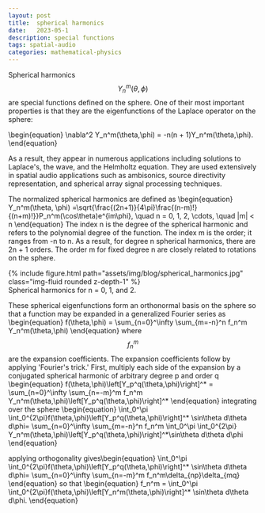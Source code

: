 ```yaml
---
layout: post
title:  spherical harmonics
date:   2023-05-1 
description: special functions
tags: spatial-audio
categories: mathematical-physics
---
```


Spherical harmonics $$Y_n^m(\theta,\phi)$$ are special functions defined on the sphere. One of their most important properties is that they are the eigenfunctions of the Laplace operator on the sphere: 

\begin{equation}
\nabla^2 Y_n^m(\theta,\phi) = -n(n + 1)Y_n^m(\theta,\phi).
\end{equation}

As a result, they appear in numerous applications including solutions to Laplace's, the wave, and the Helmholtz equation. They are used extensively in spatial audio applications such as ambisonics, source directivity representation, and spherical array signal processing techniques. 


The normalized spherical harmonics are defined as
\begin{equation}
Y_n^m(\theta, \phi) =\sqrt{\frac{(2n+1)}{4\pi}\frac{(n-m)!}{(n+m)!}}P_n^m(\cos\theta)e^{im\phi}, \quad n = 0, 1, 2, \cdots, \quad |m| < n
\end{equation}
The index n is the degree of the spherical harmonic and refers to the polynomial degree of the function. The index m is the order; it ranges from -n to n. As a result, for degree n spherical harmonics, there are 2n + 1 orders. The order m for fixed degree n are closely related to rotations on the sphere. 


<div class="row mt-3">
    <div class="col-sm mt-3 mt-md-0">
        {% include figure.html path="assets/img/blog/spherical_harmonics.jpg" class="img-fluid rounded z-depth-1" %}
    </div>
</div>
<div class="caption">
    Spherical harmonics for n = 0, 1, and 2.
</div>

These spherical eigenfunctions form an orthonormal basis on the sphere so that a function may be expanded in a generalized Fourier series as
\begin{equation}
f(\theta,\phi) = \sum_{n=0}^\infty \sum_{m=-n}^n f_n^m Y_n^m(\theta,\phi)
\end{equation}
where $$f_n^m$$ are the expansion coefficients. The expansion coefficients follow by applying 'Fourier's trick.' First, multiply each side of the expansion by a conjugated spherical harmonic of arbitrary degree p and order q
\begin{equation}
f(\theta,\phi)\left[Y_p^q(\theta,\phi)\right]^* = \sum_{n=0}^\infty \sum_{n=-m}^m f_n^m Y_n^m(\theta,\phi)\left[Y_p^q(\theta,\phi)\right]^*
\end{equation}
integrating over the sphere
\begin{equation}
\int_0^\pi \int_0^{2\pi}f(\theta,\phi)\left[Y_p^q(\theta,\phi)\right]^* \sin\theta d\theta d\phi= \sum_{n=0}^\infty \sum_{m=-n}^n f_n^m \int_0^\pi \int_0^{2\pi} Y_n^m(\theta,\phi)\left[Y_p^q(\theta,\phi)\right]^*\sin\theta d\theta d\phi
\end{equation}


applying orthogonality gives\begin{equation}
\int_0^\pi \int_0^{2\pi}f(\theta,\phi)\left[Y_p^q(\theta,\phi)\right]^* \sin\theta d\theta d\phi= \sum_{n=0}^\infty \sum_{n=-m}^m f_n^m\delta_{np}\delta_{mq}
\end{equation}
so that
\begin{equation}
f_n^m = \int_0^\pi \int_0^{2\pi}f(\theta,\phi)\left[Y_n^m(\theta,\phi)\right]^* \sin\theta d\theta d\phi.
\end{equation}
